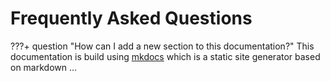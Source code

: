 # Frequently Asked Questions

???+ question "How can I add a new section to this documentation?"
    This documentation is build using [mkdocs](https://www.mkdocs.org) which is a static site generator based on markdown ... 
